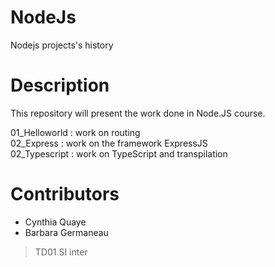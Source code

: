 # NodeJs
Nodejs projects's history

# Description
This repository will present the work done in Node.JS course.

01_Helloworld : work on routing  
02_Express : work on the framework ExpressJS   
02_Typescript : work on TypeScript and transpilation

# Contributors
* Cynthia Quaye
* Barbara Germaneau
> TD01 SI inter

